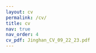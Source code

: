 ```yaml
---
layout: cv
permalink: /cv/
title: cv
nav: true
nav_order: 4
cv_pdf: Jinghan_CV_09_22_23.pdf
---
```

